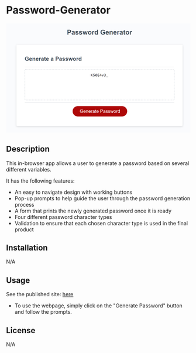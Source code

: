 # Password-Generator
![The password generator on the screen.](./assets/images/PasswordGen.jpg)

## Description
This in-browser app allows a user to generate a password based on several different variables.

It has the following features:
- An easy to navigate design with working buttons
- Pop-up prompts to help guide the user through the password generation process
- A form that prints the newly generated password once it is ready
- Four different password character types
- Validation to ensure that each chosen character type is used in the final product


## Installation
N/A

## Usage

See the published site: [here](https://stevengoldbergm.github.io/Password-Generator/)
- To use the webpage, simply click on the "Generate Password" button and follow the prompts.

## License
N/A
